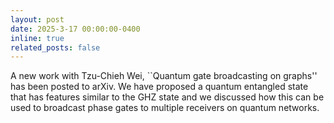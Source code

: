 ```yaml
---
layout: post
date: 2025-3-17 00:00:00-0400
inline: true
related_posts: false
---
```


A new work with Tzu-Chieh Wei, ``Quantum gate broadcasting on graphs'' has been posted to arXiv. We have proposed a quantum entangled state that has features similar to the GHZ state and we discussed how this can be used to broadcast phase gates to multiple receivers on quantum networks.    
